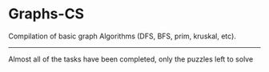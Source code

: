 # Graphs-CS
Compilation of basic graph Algorithms (DFS, BFS, prim, kruskal, etc).

---
Almost all of the tasks have been completed, only the puzzles left to solve

